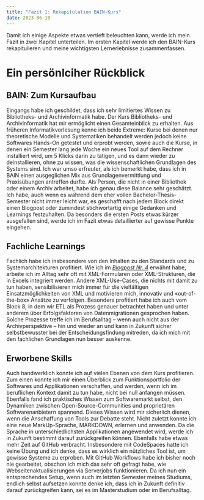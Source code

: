 ```yaml
---
title: "Fazit 1: Rekapitulation BAIN-Kurs"
date: 2023-06-10
---
```


Damit ich einige Aspekte etwas vertieft beleuchten kann, werde ich mein Fazit in zwei Kapitel unterteilen. Im ersten Kapitel werde ich den BAIN-Kurs rekapitulieren und meine wichtigsten Lernerlebnisse zusammenfassen.

# Ein persönlciher Rückblick

## BAIN: Zum Kursaufbau
Eingangs habe ich geschildet, dass ich sehr limitiertes Wissen zu Bibliotheks- und Archivinformatik habe. Der Kurs Bibliotheks- und Archivinformatik hat mir ermöglicht einen Gesamteinblick zu erhalten. Aus früheren Informatikvorlesung kenne ich beide Extreme: Kurse bei denen nur theoretische Modelle und Systematiken behandelt werden jedoch keine Softwares Hands-On getestet und erprobt werden, sowie auch die Kurse, in denen ein Semester lang jede Woche ein neues Tool auf dem Rechner installiert wird, um 5 Klicks darin zu tätigen, und es dann wieder zu deinstallieren, ohne zu wissen, was die wissenschaftlichen Grundlagen des Systems sind. Ich war umso erfreuter, als ich bemerkt habe, dass ich in BAIN einen ausgeglichen Mix aus Grundlagenvermittlung und Praxisübungen antreffen durfte. Als Person, die nicht in einer Bibliothek oder einem Archiv arbeitet, habe ich genau diese Balance sehr geschätzt. Ich habe, auch wenn es während dem eher vollen Bachelor-Thesis-Semester nicht immer leicht war, es geschafft nach jedem Block direkt einen Blogpost oder zumindest stichwortartig einige Gedanken und Learnings festzuhalten. Da besonders die ersten Posts etwas kürzer ausgefallen sind, werde ich im Fazit etwas detaillierter auf gewisse Punkte eingehen. 

## Fachliche Learnings
Fachlich habe ich insbesondere von den Inhalten zu den Standards und zu Systemarchitekturen profitiert. Wie ich im *[Blogpost Nr. 4](https://radejev.github.io/LeTaBu/2023/03/07/block4.html)*  erwähnt habe, arbeite ich im Alltag sehr oft mit XML-Formularen oder XML-Strukturen, die in Excels integriert werden. Andere XML-Use-Cases, die nichts mit damit zu tun haben, sensibilisieren mich immer für die vielfältigen Einsatzmöglichkeiten von XML und motivieren mich, innovativ und «out-of-the-box» Ansätze zu verfolgen. Besonders profitiert habe ich auch vom Block 8, in dem wir ETL als Prozess genauer betrachtet haben und unter anderem über Erfolgsfaktoren von Datenmigrationen gesprochen haben. Solche Prozesse treffe ich im Berufsalltag – wenn auch nicht aus der Archivperspektive –  hin und wieder an und kann in Zukunft sicher selbstbewusster bei der Entscheidungsfindung mitreden, da ich mich mit den fachlichen Grundlagen nun besser auskenne.


## Erworbene Skills
Auch handwerklich konnte ich auf vielen Ebenen von dem Kurs profitieren. Zum einen konnte ich mir einen Überblick zum Funktionsportfolio der Softwares und Applikationen verschaffen, und werden, wenn ich im beruflichen Kontext damit zu tun habe, nicht bei null anfangen müssen. Ebenfalls fand ich praktisches Wissen zum Softwaremarkt selbst, den Dynamiken zwischen Open-Source-Communities und proprietären Softwarenanbietern spannend. Dieses Wissen wird mir sicherlich dienen, wenn die Anschaffung von Tools zur Debatte steht. Nicht zuletzt konnte ich eine neue MarkUp-Sprache, MARKDOWN, erlernen und anwenden. Da die Sprache in unterschiedlichsten Applikationen angewendet wird, werde ich in Zukunft bestimmt darauf zurückgreifen können. Ebenfalls habe etwas mehr Zeit auf GitHub verbracht. Insbesondere mit CodeSpaces hatte ich keine Übung und ich denke, dass es wirklich ein nützliches Tool ist, um gewisse Systeme zu erproben. Mit GitHub Workflows habe ich bisher noch nie gearbeitet, obschon ich mich das sehr oft gefragt habe, wie Webseitenaktualisierungen via Serverjobs funktionieren. Da ich nun ein entsprechendes Setup, wenn auch im letzten Semester meines Studiums, endlich selbst aufsetzen konnte denke ich, dass ich in Zukunft definitiv darauf zurückgreifen kann, sei es im Masterstudium oder im Berufsalltag.






 
